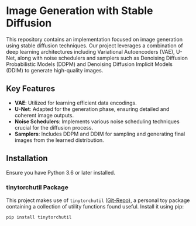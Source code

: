 # Image Generation with Stable Diffusion

This repository contains an implementation focused on image generation using stable diffusion techniques. Our project leverages a combination of deep learning architectures including Variational Autoencoders (VAE), U-Net, along with noise schedulers and samplers such as Denoising Diffusion Probabilistic Models (DDPM) and Denoising Diffusion Implicit Models (DDIM) to generate high-quality images.

## Key Features

- **VAE**: Utilized for learning efficient data encodings.
- **U-Net**: Adapted for the generation phase, ensuring detailed and coherent image outputs.
- **Noise Schedulers**: Implements various noise scheduling techniques crucial for the diffusion process.
- **Samplers**: Includes DDPM and DDIM for sampling and generating final images from the learned distribution.

## Installation

Ensure you have Python 3.6 or later installed.

### tinytorchutil Package

This project makes use of `tinytorchutil` ([Git-Repo](https://github.com/Chainathan/tiny-torch-util)), a personal toy package containing a collection of utility functions found useful. Install it using pip:

```bash
pip install tinytorchutil
```
